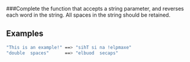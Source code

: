 ###Complete the function that accepts a string parameter, and reverses each word in the string. All spaces in the string should be retained.

## Examples
```bash
"This is an example!" ==> "sihT si na !elpmaxe"
"double  spaces"      ==> "elbuod  secaps"
```
